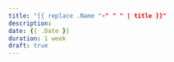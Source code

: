 ```yaml
---
title: "{{ replace .Name "-" " " | title }}"
description: 
date: {{ .Date }}
duration: 1 week
draft: true
---
```



